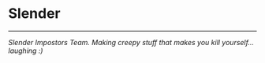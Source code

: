 # Slender

----------------------------------------------------------------------------------------

*Slender Impostors Team. Making creepy stuff that makes you kill yourself... laughing :)*

